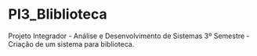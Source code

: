 # PI3_Bliblioteca
Projeto Integrador - Análise e Desenvolvimento de Sistemas 3º Semestre - Criação de um sistema para biblioteca.
